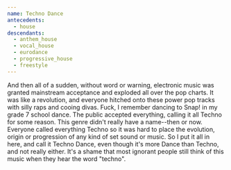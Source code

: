 ```yaml
---
name: Techno Dance
antecedents:
  - house
descendants:
  - anthem_house
  - vocal_house
  - eurodance
  - progressive_house
  - freestyle
---
```


And then all of a sudden, without word or warning, electronic music was
granted mainstream acceptance and exploded all over the pop charts. It
was like a revolution, and everyone hitched onto these power pop tracks
with silly raps and cooing divas. Fuck, I remember dancing to Snap! in
my grade 7 school dance. The public accepted everything, calling it all
Techno for some reason. This genre didn't really have a name--then or
now. Everyone called everything Techno so it was hard to place the
evolution, origin or progression of any kind of set sound or music. So I
put it all in here, and call it Techno Dance, even though it's more
Dance than Techno, and not really either. It's a shame that most
ignorant people still think of this music when they hear the word
"techno".
